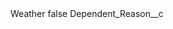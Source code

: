 <?xml version="1.0" encoding="UTF-8"?>
<CustomMetadata xmlns="http://soap.sforce.com/2006/04/metadata" xmlns:xsi="http://www.w3.org/2001/XMLSchema-instance">
    <label>Weather</label>
    <protected>false</protected>
    <values>
        <field>Dependent_Reason__c</field>
        <value xsi:nil="true"/>
    </values>
</CustomMetadata>
